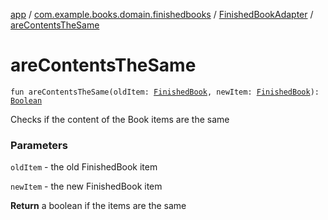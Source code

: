 [app](../../index.md) / [com.example.books.domain.finishedbooks](../index.md) / [FinishedBookAdapter](index.md) / [areContentsTheSame](./are-contents-the-same.md)

# areContentsTheSame

`fun areContentsTheSame(oldItem: `[`FinishedBook`](../../com.example.books.data.finished-books/-finished-book/index.md)`, newItem: `[`FinishedBook`](../../com.example.books.data.finished-books/-finished-book/index.md)`): `[`Boolean`](https://kotlinlang.org/api/latest/jvm/stdlib/kotlin/-boolean/index.html)

Checks if the content of the Book items are the same

### Parameters

`oldItem` - the old FinishedBook item

`newItem` - the new FinishedBook item

**Return**
a boolean if the items are the same


